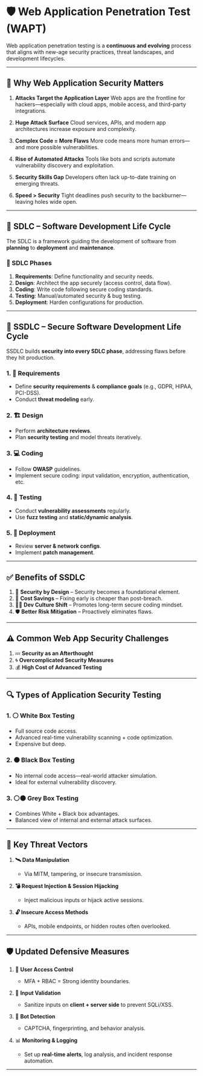 
# 🛡️ Web Application Penetration Test (WAPT)

Web application penetration testing is a **continuous and evolving** process that aligns with new-age security practices, threat landscapes, and development lifecycles.

---

## 🚨 Why Web Application Security Matters

1. **Attacks Target the Application Layer**
   Web apps are the frontline for hackers—especially with cloud apps, mobile access, and third-party integrations.

2. **Huge Attack Surface**
   Cloud services, APIs, and modern app architectures increase exposure and complexity.

3. **Complex Code = More Flaws**
   More code means more human errors—and more possible vulnerabilities.

4. **Rise of Automated Attacks**
   Tools like bots and scripts automate vulnerability discovery and exploitation.

5. **Security Skills Gap**
   Developers often lack up-to-date training on emerging threats.

6. **Speed > Security**
   Tight deadlines push security to the backburner—leaving holes wide open.

---

## 🔄 SDLC – Software Development Life Cycle

The SDLC is a framework guiding the development of software from **planning** to **deployment** and **maintenance**.

### 🧱 SDLC Phases

1. **Requirements**: Define functionality and security needs.
2. **Design**: Architect the app securely (access control, data flow).
3. **Coding**: Write code following secure coding standards.
4. **Testing**: Manual/automated security & bug testing.
5. **Deployment**: Harden configurations for production.

---

## 🔐 SSDLC – Secure Software Development Life Cycle

SSDLC builds **security into every SDLC phase**, addressing flaws before they hit production.

### 1. 📝 Requirements

* Define **security requirements** & **compliance goals** (e.g., GDPR, HIPAA, PCI-DSS).
* Conduct **threat modeling** early.

### 2. 🏗️ Design

* Perform **architecture reviews**.
* Plan **security testing** and model threats iteratively.

### 3. 💻 Coding

* Follow **OWASP** guidelines.
* Implement secure coding: input validation, encryption, authentication, etc.

### 4. 🧪 Testing

* Conduct **vulnerability assessments** regularly.
* Use **fuzz testing** and **static/dynamic analysis**.

### 5. 🚀 Deployment

* Review **server & network configs**.
* Implement **patch management**.

---

## ✅ Benefits of SSDLC

1. 🔐 **Security by Design** – Security becomes a foundational element.
2. 💸 **Cost Savings** – Fixing early is cheaper than post-breach.
3. 👨‍💻 **Dev Culture Shift** – Promotes long-term secure coding mindset.
4. 🛡️ **Better Risk Mitigation** – Proactively eliminates flaws.

---

## ⚠️ Common Web App Security Challenges

1. 💤 **Security as an Afterthought**
2. 🌀 **Overcomplicated Security Measures**
3. 💰 **High Cost of Advanced Testing**

---

## 🔍 Types of Application Security Testing

### 1. ⚪ White Box Testing

* Full source code access.
* Advanced real-time vulnerability scanning + code optimization.
* Expensive but deep.

### 2. ⚫ Black Box Testing

* No internal code access—real-world attacker simulation.
* Ideal for external vulnerability discovery.

### 3. ⚪⚫ Grey Box Testing

* Combines White + Black box advantages.
* Balanced view of internal and external attack surfaces.

---

## 🧨 Key Threat Vectors

1. **🛰️ Data Manipulation**

   * Via MITM, tampering, or insecure transmission.

2. **💣 Request Injection & Session Hijacking**

   * Inject malicious inputs or hijack active sessions.

3. **🔓 Insecure Access Methods**

   * APIs, mobile endpoints, or hidden routes often overlooked.

---

## 🛡️ Updated Defensive Measures

1. 🔑 **User Access Control**

   * MFA + RBAC = Strong identity boundaries.

2. 🧼 **Input Validation**

   * Sanitize inputs on **client + server side** to prevent SQLi/XSS.

3. 🤖 **Bot Detection**

   * CAPTCHA, fingerprinting, and behavior analysis.

4. 📊 **Monitoring & Logging**

   * Set up **real-time alerts**, log analysis, and incident response automation.

---
